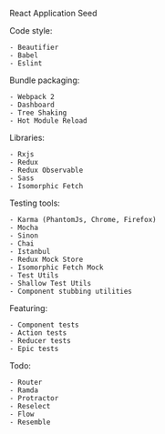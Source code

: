 React Application Seed


Code style:

	- Beautifier
	- Babel
	- Eslint

Bundle packaging:

	- Webpack 2
	- Dashboard
	- Tree Shaking
	- Hot Module Reload
	
Libraries:

	- Rxjs
	- Redux
	- Redux Observable
	- Sass
	- Isomorphic Fetch

Testing tools:

	- Karma (PhantomJs, Chrome, Firefox)
	- Mocha
	- Sinon
	- Chai
	- Istanbul
	- Redux Mock Store
	- Isomorphic Fetch Mock
	- Test Utils
	- Shallow Test Utils
	- Component stubbing utilities

Featuring:

	- Component tests
	- Action tests
	- Reducer tests
	- Epic tests

Todo:

	- Router
	- Ramda
	- Protractor
	- Reselect
	- Flow
	- Resemble